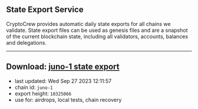 ## State Export Service
CryptoCrew provides automatic daily state exports for all chains we validate. State export files can be used as genesis files and are a snapshot of the current blockchain state, including all validators, accounts, balances and delegations.

---
**Download: [juno-1 state export](https://dl.ccvalidators.com/SERVICE/juno/juno-1_export_10325066.json)**
---

- last updated: Wed Sep 27 2023 12:11:57
- chain id: `juno-1`
- export height: `10325066`
- use for: airdrops, local tests, chain recovery
